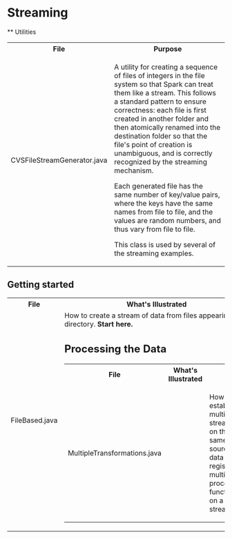 # Streaming

** Utilities

<table>
<tr>
<th>File</th>
<th>Purpose</th>
</tr>
<tr>
<td>CVSFileStreamGenerator.java</td>
<td>
<p>A utility for creating a sequence of files of integers in the file system
so that Spark can treat them like a stream. This follows a standard pattern
to ensure correctness: each file is first created in another folder and then
atomically renamed into the destination folder so that the file's point of
creation is unambiguous, and is correctly recognized by the streaming
mechanism.</p>

<p>Each generated file has the same number of key/value pairs, where the
keys have the same names from file to file, and the values are random
numbers, and thus vary from file to file.</p>

<p>This class is used by several of the streaming examples.</p>
</td>
</tr>
</table>

## Getting started

<table>
<tr>
<th>File</th>
<th>What's Illustrated</th>
</tr>
<tr>
<td>FileBased.java</td>
<td>How to create a stream of data from files appearing in a directory. <b>Start here.</b>

## Processing the Data

<table>
<tr>
<th>File</th>
<th>What's Illustrated</th>
</tr>
<tr>
<td>MultipleTransformations.java<td>
<td><p>How to establish multiple streams on the same source of data and register multiple processing
functions on a single stream.</p></td>
</tr>
</table>
